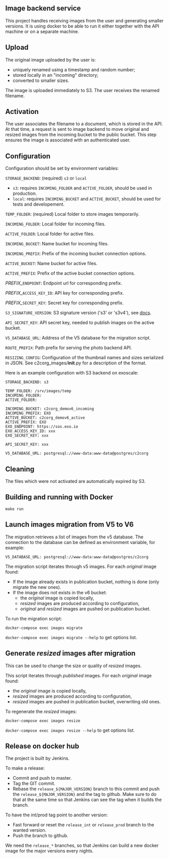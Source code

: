 Image backend service
---------------------

This project handles receiving images from the user and generating smaller
versions. It is using docker to be able to run it either together with the
API machine or on a separate machine.


Upload
--------

The original image uploaded by the user is:
- uniquely renamed using a timestamp and random number;
- stored locally in an "incoming" directory;
- converted to smaller sizes.

The image is uploaded immediately to S3.
The user receives the renamed filename.


Activation
----------

The user associates the filename to a document, which is stored in the API.
At that time, a request is sent to image backend to move original and resized
images from the incoming bucket to the public bucket. This step ensures the
image is associated with an authenticated user.

Configuration
-------------

Configuration should be set by environment variables:

``STORAGE_BACKEND``: (required) ``s3`` or ``local``

* ``s3``: requires ``INCOMING_FOLDER`` and ``ACTIVE_FOLDER``, should be used in
  production.
* ``local``: requires ``INCOMING_BUCKET`` and ``ACTIVE_BUCKET``, should be used
  for tests and developement.

``TEMP_FOLDER``: (required) Local folder to store images temporarily.

``INCOMING_FOLDER``: Local folder for incoming files.

``ACTIVE_FOLDER``: Local folder for active files.

``INCOMING_BUCKET``: Name bucket for incoming files.

``INCOMING_PREFIX``: Prefix of the incoming bucket connection options.

``ACTIVE_BUCKET``: Name bucket for active files.

``ACTIVE_PREFIX``: Prefix of the active bucket connection options.

*PREFIX_*``ENDPOINT``: Endpoint url for corresponding prefix.

*PREFIX_*``ACCESS_KEY_ID``: API key for corresponding prefix.

*PREFIX_*``SECRET_KEY``: Secret key for corresponding prefix.

``S3_SIGNATURE_VERSION``: S3 signature version ('s3' or 's3v4'), see [docs](https://botocore.readthedocs.io/en/stable/reference/config.html#botocore.config.Config).

``API_SECRET_KEY``: API secret key, needed to publish images on the active
bucket.

``V5_DATABASE_URL``: Address of the V5 database for the migration script.

``ROUTE_PREFIX``: Path prefix for serving the photo backend API. 

``RESIZING_CONFIG``: Configuration of the thumbnail names and sizes serialized in JSON. See c2corg\_images/__init__.py for a description of the format. 

Here is an example configuration with S3 backend on exoscale:

```
STORAGE_BACKEND: s3

TEMP_FOLDER: /srv/images/temp
INCOMING_FOLDER:
ACTIVE_FOLDER:

INCOMING_BUCKET: c2corg_demov6_incoming
INCOMING_PREFIX: EXO
ACTIVE_BUCKET: c2corg_demov6_active
ACTIVE_PREFIX: EXO
EXO_ENDPOINT: https://sos.exo.io
EXO_ACCESS_KEY_ID: xxx
EXO_SECRET_KEY: xxx

API_SECRET_KEY: xxx

V5_DATABASE_URL: postgresql://www-data:www-data@postgres/c2corg
```

Cleaning
--------

The files which were not activated are automatically expired by S3.


Building and running with Docker
-------------------------------

`make run`


Launch images migration from V5 to V6
-------------------------------------

The migration retrieves a list of images from the v5 database. The connection
to the database can be defined as environment variable, for example:

```
V5_DATABASE_URL: postgresql://www-data:www-data@postgres/c2corg
```

The migration script iterates through v5 images. For each *original* image
found:
* If the image already exists in publication bucket, nothing is done (only
  migrate the new ones).
* If the image does not exists in the v6 bucket:
   * the *original* image is copied locally,
   * *resized* images are produced according to configuration,
   * *original* and *resized* images are pushed on publication bucket.

To run the migration script:

``docker-compose exec images migrate``

``docker-compose exec images migrate --help`` to get options list.


Generate *resized* images after migration
-----------------------------------------

This can be used to change the size or quality of *resized* images.

This script iterates through *published* images. For each *original* image
found:
* the *original* image is copied locally,
* *resized* images are produced according to configuration,
* *resized* images are pushed in publication bucket, overwriting old ones.

To regenerate the *resized* images:

``docker-compose exec images resize``

``docker-compose exec images resize --help`` to get options list.


Release on docker hub
---------------------

The project is built by Jenkins.

To make a release:

* Commit and push to master.
* Tag the GIT commit.
* Rebase the `release_${MAJOR_VERSION}` branch to this commit and push the `release_${MAJOR_VERSION}` and
  the tag to github. Make sure to do that at the same time so that Jenkins can see the tag when it builds
  the branch.

To have the int/prod tag point to another version:

* Fast forward or reset the `release_int` or `release_prod` branch to the wanted version.
* Push the branch to github.

We need the `release_*` branches, so that Jenkins can build a new docker image for the major
versions every nights.
